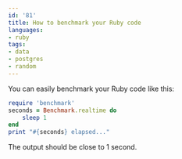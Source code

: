 ```yaml
---
id: '81'
title: How to benchmark your Ruby code
languages:
- ruby
tags:
- data
- postgres
- random
---
```

You can easily benchmark your Ruby code like this:


```ruby
require 'benchmark'
seconds = Benchmark.realtime do
	sleep 1
end
print "#{seconds} elapsed..."
```
    

The output should be close to 1 second.


